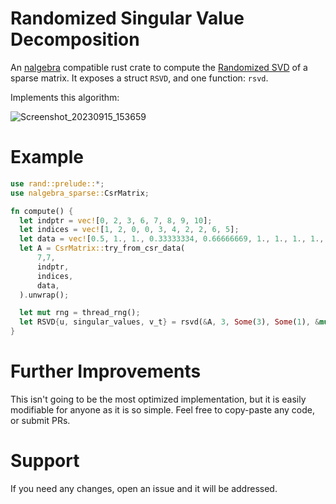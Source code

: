 # Randomized Singular Value Decomposition

An [nalgebra](https://github.com/dimforge/nalgebra) compatible rust crate to compute the [Randomized SVD](https://gregorygundersen.com/blog/2019/01/17/randomized-svd/) of a sparse matrix.
It exposes a struct `RSVD`, and one function: `rsvd`.

Implements this algorithm: 

![Screenshot_20230915_153659](https://github.com/shur-complement/randomized-svd/assets/139090555/5ace637d-a7e7-4ba5-90a4-3c42aaeb180c)

# Example
```rust
use rand::prelude::*;
use nalgebra_sparse::CsrMatrix;

fn compute() {
  let indptr = vec![0, 2, 3, 6, 7, 8, 9, 10];
  let indices = vec![1, 2, 0, 0, 3, 4, 2, 2, 6, 5];
  let data = vec![0.5, 1., 1., 0.33333334, 0.66666669, 1., 1., 1., 1., 1.,];
  let A = CsrMatrix::try_from_csr_data(
      7,7,
      indptr,
      indices,
      data,
  ).unwrap();

  let mut rng = thread_rng();
  let RSVD{u, singular_values, v_t} = rsvd(&A, 3, Some(3), Some(1), &mut rng);
}
```

# Further Improvements

This isn't going to be the most optimized implementation, but it is easily modifiable for anyone as it is so simple.
Feel free to copy-paste any code, or submit PRs.

# Support

If you need any changes, open an issue and it will be addressed.
